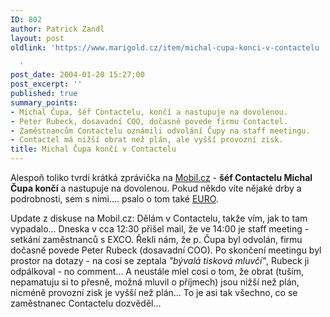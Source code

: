 ```yaml
---
ID: 802
author: Patrick Zandl
layout: post
oldlink: 'https://www.marigold.cz/item/michal-cupa-konci-v-contactelu

  '
post_date: 2004-01-20 15:27:00
post_excerpt: ''
published: true
summary_points:
- Michal Čupa, šéf Contactelu, končí a nastupuje na dovolenou.
- Peter Rubeck, dosavadní COO, dočasně povede firmu Contactel.
- Zaměstnancům Contactelu oznámili odvolání Čupy na staff meetingu.
- Contactel má nižší obrat než plán, ale vyšší provozní zisk.
title: Michal Čupa končí v Contactelu
---
```


<p>
Alespoň toliko tvrdí krátká zprávička na <A href="http://mobil.idnes.cz/aktuality/cupakoncivcontactelu040120.html" target=_blank>Mobil.cz</A> - <STRONG>šéf Contactelu Michal Čupa končí</STRONG> a nastupuje na dovolenou. Pokud někdo víte nějaké drby a podrobnosti, sem s nimi.... psalo o tom také <A href="http://www.euro.cz/id/vadz4kau53/detail.jsp?id=58410">EURO</A>.</p>

<p>
Update z diskuse na Mobil.cz: Dělám v Contactelu, takže vím, jak to tam vypadalo... Dneska v cca 12:30 přišel mail, že ve 14:00 je staff meeting - setkání zaměstnanců s EXCO. Řekli nám, že p. Čupa byl odvolán, firmu dočasně povede Peter Rubeck (dosavadní COO). Po skončení meetingu byl prostor na dotazy - na cosi se zeptala <EM>"bývalá tisková mluvčí"</EM>, Rubeck ji odpálkoval - no comment... A neustále mlel cosi o tom, že obrat (tuším, nepamatuju si to přesně, možná mluvil o příjmech) jsou nižší než plán, nicméně provozní zisk je vyšší než plán... To je asi tak všechno, co se zaměstnanec Contactelu dozvěděl... </p>